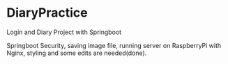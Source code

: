 # DiaryPractice
 Login and Diary Project with Springboot
 
 Springboot Security, saving image file, running server on RaspberryPi with Nginx, styling and some edits are needed(done).

